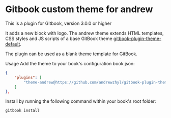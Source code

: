 # Gitbook custom theme for andrew
This is a plugin for Gitbook, version 3.0.0 or higher

It adds a new block with logo. The andrew theme extends HTML templates, CSS styles and JS scripts of a base GitBook theme [gitbook-plugin-theme-default](https://www.npmjs.com/package/gitbook-plugin-theme-default).

The plugin can be used as a blank theme template for GitBook.

Usage
Add the theme to your book's configuration book.json:

``` json
{
    "plugins": [
        "theme-andrew@https://github.com/andrewzhyl/gitbook-plugin-theme-andrew.git"
    ]
},
```

Install by running the following command within your book's root folder:

``` bash
gitbook install
```